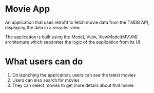 # Movie App

An application that uses retrofit to fetch movie data from the TMDB API, displaying the data in a recycler view.

The application is built using the Model, View, ViewModel(MVVM) architecture which separates the logic of the application from its UI

# What users can do
1. On launching the application, users can see the latest movies
2. Users can also search for movies
3. They can select movies to get more details about that movie
